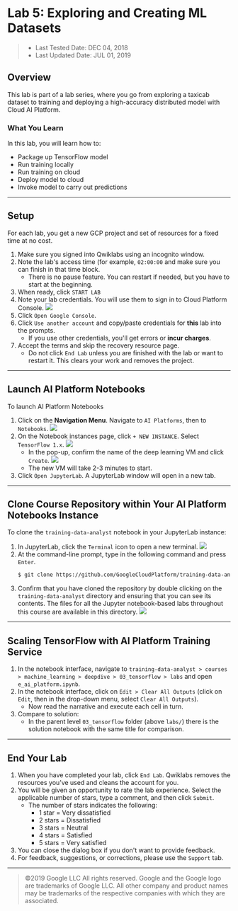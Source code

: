 # Lab 5: Exploring and Creating ML Datasets

> * Last Tested Date: DEC 04, 2018
> * Last Updated Date: JUL 01, 2019

## Overview

This lab is part of a lab series, where you go from exploring a taxicab dataset to training and deploying a high-accuracy distributed model with Cloud AI Platform.

### What You Learn

In this lab, you will learn how to:

* Package up TensorFlow model
* Run training locally
* Run training on cloud
* Deploy model to cloud
* Invoke model to carry out predictions

---
## Setup

For each lab, you get a new GCP project and set of resources for a fixed time at no cost.
1. Make sure you signed into Qwiklabs using an incognito window.
2. Note the lab's access time (for example, `02:00:00` and make sure you can finish in that time block.
    * There is no pause feature. You can restart if needed, but you have to start at the beginning.
3. When ready, click `START LAB`
4. Note your lab credentials. You will use them to sign in to Cloud Platform Console. 
    ![](../../../res/img/Coursera/TensorFlow/TensorFlow-2L-1.png)
5. Click `Open Google Console`.
6. Click `Use another account` and copy/paste credentials for **this** lab into the prompts.
    * If you use other credentials, you'll get errors or **incur charges**.
7. Accept the terms and skip the recovery resource page.
    * Do not click `End Lab` unless you are finished with the lab or want to restart it. This clears your work and removes the project.

---
## Launch AI Platform Notebooks

To launch AI Platform Notebooks

1. Click on the **Navigation Menu**. Navigate to `AI Platforms`, then to `Notebooks`.
    ![](../../../res/img/Coursera/TensorFlow/TensorFlow-2L-2.png)
2. On the Notebook instances page, click `+ NEW INSTANCE`. Select `TensorFlow 1.x`.
    ![](../../../res/img/Coursera/TensorFlow/TensorFlow-2L-3.png)
    * In the pop-up, confirm the name of the deep learning VM and click `Create`.
        ![](../../../res/img/Coursera/TensorFlow/TensorFlow-2L-4.png)
    * The new VM will take 2-3 minutes to start.
3. Click `Open JupyterLab`. A JupyterLab window will open in a new tab.

---
## Clone Course Repository within Your AI Platform Notebooks Instance

To clone the `training-data-analyst` notebook in your JupyterLab instance:

1. In JupyterLab, click the `Terminal` icon to open a new terminal.
    ![](../../../res/img/Coursera/TensorFlow/TensorFlow-2L-6.png)
2. At the command-line prompt, type in the following command and press `Enter`.
    ```bash
    $ git clone https://github.com/GoogleCloudPlatform/training-data-analyst 
    ```
3. Confirm that you have cloned the repository by double clicking on the `training-data-analyst` directory and ensuring that you can see its contents. The files for all the Jupyter notebook-based labs throughout this course are available in this directory.
    ![](../../../res/img/Coursera/TensorFlow/TensorFlow-2L-7.png)

---
## Scaling TensorFlow with AI Platform Training Service

1. In the notebook interface, navigate to `training-data-analyst > courses > machine_learning > deepdive > 03_tensorflow > labs` and open `e_ai_platform.ipynb`.
2. In the notebook interface, click on `Edit > Clear All Outputs` (click on `Edit`, then in the drop-down menu, select `Clear All Outputs`).
    * Now read the narrative and execute each cell in turn.
3. Compare to solution:
    * In the parent level `03_tensorflow` folder (above `labs/`) there is the solution notebook with the same title for comparison.

---
## End Your Lab

1. When you have completed your lab, click `End Lab`. Qwiklabs removes the resources you’ve used and cleans the account for you.
2. You will be given an opportunity to rate the lab experience. Select the applicable number of stars, type a comment, and then click `Submit`.
    * The number of stars indicates the following:
        * 1 star = Very dissatisfied
        * 2 stars = Dissatisfied
        * 3 stars = Neutral
        * 4 stars = Satisfied
        * 5 stars = Very satisfied
3. You can close the dialog box if you don't want to provide feedback.
4. For feedback, suggestions, or corrections, please use the `Support` tab.

---
> ©2019 Google LLC All rights reserved. Google and the Google logo are trademarks of Google LLC. All other company and product names may be trademarks of the respective companies with which they are associated.